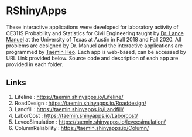 # RShinyApps
 
These interactive applications were developed for laboratory activity of CE311S Probability and Statistics for Civil Engineering taught by [Dr. Lance Manuel](https://www.caee.utexas.edu/prof/manuel/) at the University of Texas at Austin in Fall 2018 and Fall 2020. All problems are designed by Dr. Manuel and the interactive applications are programmed by [Taemin Heo](www.linkedin.com/in/taeminheo). Each app is web-based, can be accessed by URL Link provided below. Source code and description of each app are provided in each folder.  

## Links
1. Lifeline          : https://taemin.shinyapps.io/Lifeline/
2. RoadDesign        : https://taemin.shinyapps.io/Roaddesign/
3. Landfill          : https://taemin.shinyapps.io/Landfill/
4. LaborCost         : https://taemin.shinyapps.io/Laborcost/
5. LeveeSimulation   : https://taemin.shinyapps.io/leveesimulation/
6. ColumnReliability : https://taemin.shinyapps.io/Column/
